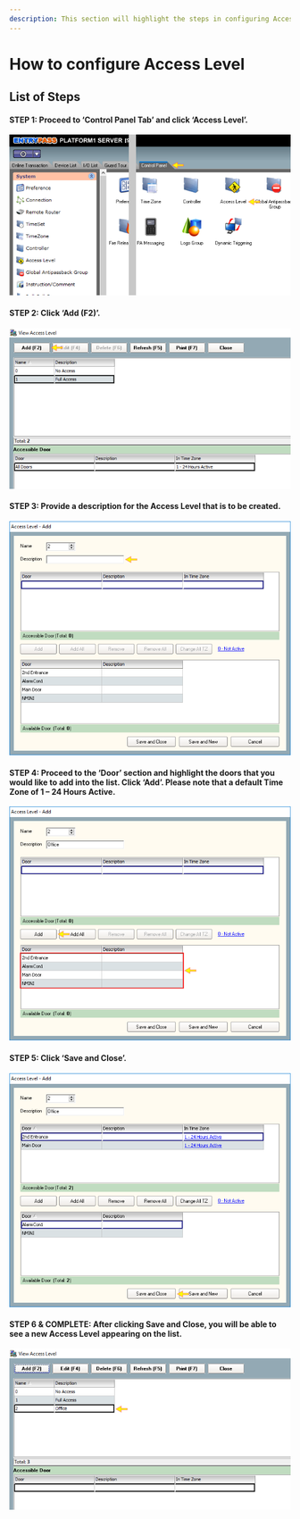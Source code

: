 ```yaml
---
description: This section will highlight the steps in configuring Access Level
---
```


# How to configure Access Level

## List of Steps

#### STEP 1: Proceed to ‘Control Panel Tab’ and click ‘Access Level’.

![](../.gitbook/assets/untitled1a%20%2810%29.png)



#### STEP 2: Click ‘Add \(F2\)’.

![](../.gitbook/assets/untitled2%20%281%29.png)



#### STEP 3: Provide a description for the Access Level that is to be created.

![](../.gitbook/assets/untitled3a%20%286%29.png)



#### STEP 4: Proceed to the ‘Door’ section and highlight the doors that you would like to add into the list. Click ‘Add’. Please note that a default Time Zone of 1 – 24 Hours Active.

![](../.gitbook/assets/untitled4%20%285%29.png)



#### STEP 5: Click ‘Save and Close’. 

![](../.gitbook/assets/untitled5%20%284%29.png)



#### STEP 6 & COMPLETE: After clicking Save and Close, you will be able to see a new Access Level appearing on the list. 

![](../.gitbook/assets/untitled6.png)

